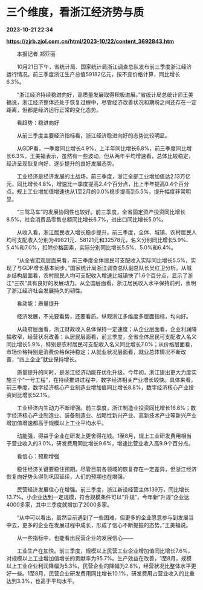 # 三个维度，看浙江经济势与质

**2023-10-21 22:34**

**https://zjrb.zjol.com.cn/html/2023-10/22/content_3692843.htm**

　　本报记者 郑亚丽

　　10月21日下午，省统计局、国家统计局浙江调查总队发布前三季度浙江经济运行情况。前三季度浙江生产总值59182亿元，按不变价格计算，同比增长6.3%。

　　“浙江经济持续稳进向好，高质量发展取得积极进展。”省统计局总统计师王美福说，浙江经济整体还处于恢复过程中，尽管经济改善状况和期盼之间还存在一定距离，但都是经济运行正常的变化态势。

　　看趋势：稳进向好

　　从前三季度主要经济指标看，浙江经济稳进向好的态势比较明显。

　　从GDP看，一季度同比增长4.9%，上半年同比增长6.8%，前三季度同比增长6.3%。王美福表示，虽然有一些波动，但从两年平均增速看，总体比较稳定，经济呈现恢复向好、逐步提升的良好发展态势。

　　工业经济是经济发展的主战场。前三季度，浙江全部工业增加值达2.13万亿元，同比增长4.8%，增速比一季度提高2.4个百分点，比上半年提高0.4个百分点。规上工业增加值增速也从1至2月的0.0%稳步提高到5.5%，提升幅度非常明显。

　　“三驾马车”的发展协同性也较好。前三季度，全省固定资产投资同比增长8.5%，社会消费品零售总额同比增长6.7%，进出口同比增长5.0%。

　　从收入看，浙江居民收入增长稳步提升。前三季度，全体、城镇、农村居民人均可支配收入分别为49821元、58121元和32578元，名义分别同比增长5.9%、5.4%和7.0%，扣除价格因素，实际分别同比增长5.5%、5.0%和6.4%。

　　“从全省宏观层面来看，前三季度全体居民可支配收入实际同比增长5.5%，实现了与GDP增长基本同步。”国家统计局浙江调查总队副总队长吴红卫分析。从城乡结构层面看，农村居民人均可支配收入增速比城镇快了1.6个百分点，显示了浙江“三农”具有良好的发展动力。从全国层面看，浙江居民收入水平保持前列，表明了浙江经济社会发展持久的韧性。

　　看动能：质量提升

　　经济发展，不光要看势，还要看质。纵观浙江多维度多层面指标，均向好。

　　从政府层面看，浙江财政收入总体保持一定速度；从企业层面看，企业利润降幅收窄，经营状况改善；从居民层面看，前三季度，全省全体居民可支配收入名义同比增长5.9%，特别是农村居民可支配收入名义同比增长7.0%；从价格层面看，市场价格特别是消费价格保持稳定；从就业状况层面看，就业总体情况不断改善，“四上企业”就业保持增长。

　　质量提升的同时，是浙江经济动能在优化升级。今年初，浙江提出更大力度实施三个“一号工程”，在持续推进过程中，数字经济相关产业增长较快。具体来看，前三季度，数字经济核心产业制造业增加值同比增长8.8%，数字经济核心产业投资同比增长52.1%。

　　工业经济内生动力不断增强。前三季度，浙江制造业投资同比增长16.8%；数字经济核心产业制造业、装备制造业、战略性新兴产业、高新技术产业等新兴产业增加值增速都高于规模以上工业平均水平。

　　动能强，得益于企业在研发上更舍得花钱。1至8月，规上工业研发费用相当于营业收入的3.0%，研发费用同比增长9.6%，增速比营业收入高9.9个百分点。

　　看信心：预期增强

　　稳住经济关键要稳住预期。尽管目前各领域的恢复存在一定差异，但浙江经济恢复向好势头得到巩固延续，人们的预期也在增强。

　　民营经济发展信心在增强。前三季度，浙江新设经营主体139万，同比增长13.7%。小企业达到一定规模，符合规模条件可以“升规”，今年新“升规”企业达4000多家，其中三季度就增加了2000多家。

　　“从中可以看出，虽然目前遇到了一些困难，但更多的企业愿意参与到发展当中去，更多的企业在发展过程中成长，形成了信心不断提振的态势。”王美福说。

　　从一些指标中，也能看出民营企业的发展信心——

　　工业生产在加快。前三季度，规模以上民营工业企业增加值同比增长7.6%，对规模以上工业增加值增长的贡献率为95.7%。生产效益在改善，1至8月，规模以上工业企业利润降幅为5.3%，民营企业的降幅为2.8%，经营状况比整体水平更好一些。1至8月，民营企业研发费用同比增长10.1%，研发费用占营业收入的比重达到3.3%，也高于平均水平。